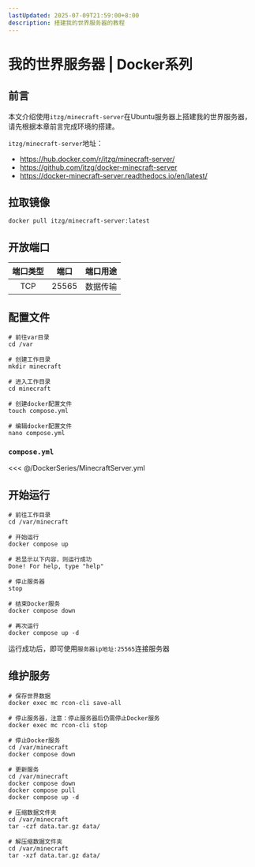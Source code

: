 ```yaml
---
lastUpdated: 2025-07-09T21:59:00+8:00
description: 搭建我的世界服务器的教程
---
```


# 我的世界服务器 | Docker系列

## 前言

本文介绍使用`itzg/minecraft-server`在Ubuntu服务器上搭建我的世界服务器，请先根据本章前言完成环境的搭建。

`itzg/minecraft-server`地址：

- <https://hub.docker.com/r/itzg/minecraft-server/>
- <https://github.com/itzg/docker-minecraft-server>
- <https://docker-minecraft-server.readthedocs.io/en/latest/>

## 拉取镜像

```shell
docker pull itzg/minecraft-server:latest
```

## 开放端口

| 端口类型 | 端口  | 端口用途 |
| :------: | :---: | :------: |
|   TCP    | 25565 | 数据传输 |

## 配置文件

```shell
# 前往var目录
cd /var

# 创建工作目录
mkdir minecraft

# 进入工作目录
cd minecraft

# 创建docker配置文件
touch compose.yml

# 编辑docker配置文件
nano compose.yml
```

### `compose.yml`

<<< @/DockerSeries/MinecraftServer.yml

## 开始运行

```shell
# 前往工作目录
cd /var/minecraft

# 开始运行
docker compose up

# 若显示以下内容，则运行成功
Done! For help, type "help"

# 停止服务器
stop

# 结束Docker服务
docker compose down

# 再次运行
docker compose up -d
```

运行成功后，即可使用`服务器ip地址:25565`连接服务器

## 维护服务

```shell
# 保存世界数据
docker exec mc rcon-cli save-all

# 停止服务器，注意：停止服务器后仍需停止Docker服务
docker exec mc rcon-cli stop

# 停止Docker服务
cd /var/minecraft
docker compose down

# 更新服务
cd /var/minecraft
docker compose down
docker compose pull
docker compose up -d

# 压缩数据文件夹
cd /var/minecraft
tar -czf data.tar.gz data/

# 解压缩数据文件夹
cd /var/minecraft
tar -xzf data.tar.gz data/
```
